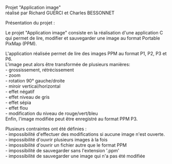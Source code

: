 Projet "Application image"  
réalisé par Richard GUERCI et Charles BESSONNET  
  
Présentation du projet :  
  
Le projet "Application image" consiste en la réalisation d'une application C qui permet de
lire, modifier et sauvegarder une image au format Portable PixMap (PPM).  

L'application réalisée permet de lire des images PPM au format P1, P2, P3 et P6.  
L'image peut alors être transformée de plusieurs manières:  
	- grossissement, rétrécissement  
	- zoom  
	- rotation 90° gauche/droite  
	- miroir vertical/horizontal  
	- effet négatif  
	- effet niveau de gris  
	- effet sépia  
	- effet flou  
	- modification du niveau de rouge/vert/bleu  
Enfin, l'image modifiée peut être enregistré au format PPM P3.  
  
Plusieurs contraintes ont été définies :  
	- impossibilité d'effectuer des modifications si aucune image n'est ouverte.  
	- impossibilité d'ouvrir plusieurs images à la fois  
	- impossibilité d'ouvrir un fichier autre que le format PPM  
	- impossibilité de sauvegarder sans l'extension '.ppm'  
	- impossibilité de sauvegarder une image qui n'a pas été modifiée  
